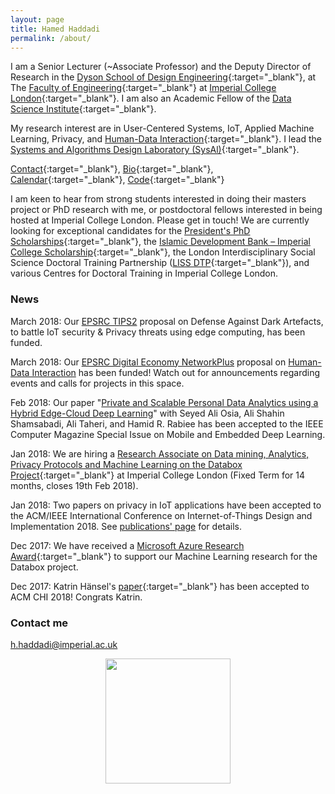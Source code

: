 ```yaml
---
layout: page
title: Hamed Haddadi
permalink: /about/
---
```


I am a Senior Lecturer (~Associate Professor) and the Deputy Director of Research in the [Dyson School of Design Engineering](http://www.imperial.ac.uk/design-engineering/){:target="_blank"}, at The [Faculty of Engineering](http://www.imperial.ac.uk/engineering/){:target="_blank"} at [Imperial College London](http://www.imperial.ac.uk){:target="_blank"}. I am also an Academic Fellow of the [Data Science Institute](https://www.imperial.ac.uk/data-science/){:target="_blank"}. 

My research interest are in User-Centered Systems, IoT, Applied Machine Learning, Privacy, and [Human-Data Interaction](http://hdiresearch.org){:target="_blank"}. I lead the [Systems and Algorithms Design Laboratory (SysAl)](http://www.imperial.ac.uk/a-z-research/systems-algorithms-design-lab/){:target="_blank"}. 


[Contact](https://www.imperial.ac.uk/people/h.haddadi){:target="_blank"}, [Bio](bio.txt){:target="_blank"}, [Calendar](https://www.google.com/calendar/embed?src=h.haddadi%40gmail.com){:target="_blank"}, [Code](https://github.com/haddadi){:target="_blank"}


I am keen to hear from strong students interested in doing their masters project or PhD research with me, or postdoctoral fellows interested in being hosted at Imperial College London. Please get in touch! We are currently looking for exceptional candidates for the [President's PhD Scholarships](http://www.imperial.ac.uk/study/pg/fees-and-funding/scholarships/presidents-phd-scholarships/){:target="_blank"}, the [Islamic Development Bank – Imperial College Scholarship](https://www.imperial.ac.uk/study/pg/fees-and-funding/scholarships/international-scholarship-collaborations/islamic-development-bank--imperial-college-scholarship/){:target="_blank"}, the London Interdisciplinary Social Science Doctoral Training Partnership ([LISS DTP](https://liss-dtp.ac.uk/){:target="_blank"}), and various Centres for Doctoral Training in Imperial College London.


### News

March 2018: Our [EPSRC TIPS2](https://www.epsrc.ac.uk/funding/calls/tips2/) proposal on Defense Against Dark Artefacts, to battle IoT security & Privacy threats using edge computing, has been funded. 

March 2018: Our [EPSRC Digital Economy NetworkPlus](https://www.epsrc.ac.uk/funding/calls/denetworkplus/) proposal on [Human-Data Interaction](http://hdiresearch.org) has been funded!  Watch out for announcements regarding events and calls for projects in this space.

Feb 2018: Our paper "[Private and Scalable Personal Data Analytics using a Hybrid Edge-Cloud Deep Learning](https://haddadi.github.io/papers/IEEEcomputerSI2018.pdf)" with Seyed Ali Osia, Ali Shahin Shamsabadi, Ali Taheri, and Hamid R. Rabiee has been accepted to the  IEEE Computer Magazine Special Issue on Mobile and Embedded Deep Learning.

Jan 2018: We are hiring a [Research Associate on Data mining, Analytics, Privacy Protocols and Machine Learning on the Databox Project](https://www.imperial.ac.uk/jobs/description/ENG00170/research-associate){:target="_blank"} at Imperial College London (Fixed Term for 14 months, closes 19th Feb 2018).

Jan 2018: Two papers on privacy in IoT applications have been accepted to the ACM/IEEE International Conference on Internet-of-Things Design and Implementation 2018. See [publications' page](https://haddadi.github.io/publications/) for details.

Dec 2017: We have received a [Microsoft Azure Research Award](http://azure4research.com/){:target="_blank"} to support our Machine Learning research for the Databox project.  

Dec 2017: Katrin Hänsel's [paper](https://haddadi.github.io/papers/CHI2018sensing.pdf){:target="_blank"} has been accepted to ACM CHI 2018! Congrats Katrin.


### Contact me

[h.haddadi@imperial.ac.uk](mailto:h.haddadi@imperial.ac.uk)

<p align="center">
<a href="http://www.imperial.ac.uk"><img src="http://www.imperial.ac.uk/ImageCropToolT4/imageTool/uploaded-images/Blue-on-white--tojpeg_1495792235526_x1.jpg" width="200"/>
